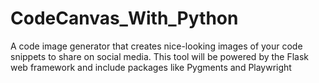 # CodeCanvas_With_Python
A code image generator that creates nice-looking images of your code snippets to share on social media. This tool  will be powered by the Flask web framework and include packages like Pygments and Playwright
